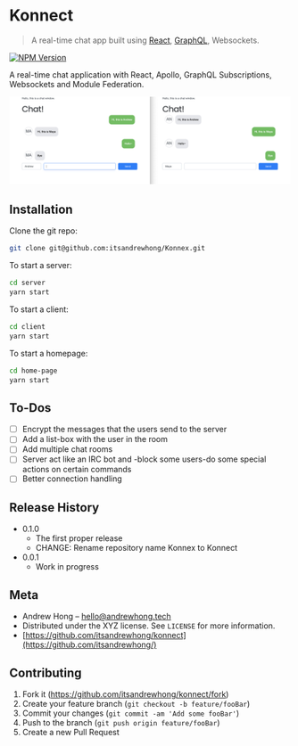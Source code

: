 # Konnect
> A real-time chat app built using [React](https://reactjs.org/), [GraphQL](https://graphql.org/), Websockets.

[![NPM Version][npm-image]][npm-url]

A real-time chat application with React, Apollo, GraphQL Subscriptions, Websockets and Module Federation.

![](./img/V0_screenshoot.png)

## Installation
Clone the git repo:
```sh
git clone git@github.com:itsandrewhong/Konnex.git
```

To start a server:
```sh
cd server
yarn start
```

To start a client:
```sh
cd client
yarn start
```

To start a homepage:
```sh
cd home-page
yarn start
```

## To-Dos
- [ ] Encrypt the messages that the users send to the server
- [ ] Add a list-box with the user in the room
- [ ] Add multiple chat rooms
- [ ] Server act like an IRC bot and -block some users-do some special actions on certain commands
- [ ] Better connection handling

## Release History
* 0.1.0
    * The first proper release
    * CHANGE: Rename repository name Konnex to Konnect
* 0.0.1
    * Work in progress

## Meta
- Andrew Hong – hello@andrewhong.tech
- Distributed under the XYZ license. See ``LICENSE`` for more information.
- [https://github.com/itsandrewhong/konnect](https://github.com/itsandrewhong/)

## Contributing
1. Fork it (<https://github.com/itsandrewhong/konnect/fork>)
2. Create your feature branch (`git checkout -b feature/fooBar`)
3. Commit your changes (`git commit -am 'Add some fooBar'`)
4. Push to the branch (`git push origin feature/fooBar`)
5. Create a new Pull Request

<!-- Markdown link & img dfn's -->
[npm-image]: https://img.shields.io/npm/v/datadog-metrics.svg?style=flat-square
[npm-url]: https://npmjs.org/package/datadog-metrics
[npm-downloads]: https://img.shields.io/npm/dm/datadog-metrics.svg?style=flat-square
[travis-image]: https://img.shields.io/travis/dbader/node-datadog-metrics/master.svg?style=flat-square
[travis-url]: https://travis-ci.org/dbader/node-datadog-metrics